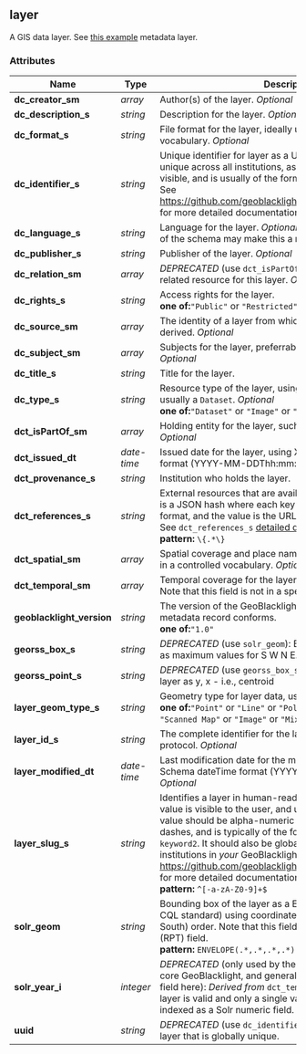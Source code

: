 ## <a name="resource-layer">layer</a>


A GIS data layer. See [this example](https://github.com/OpenGeoMetadata/edu.stanford.purl/blob/master/bb/099/zb/1450/geoblacklight.json) metadata layer.

### Attributes

| Name | Type | Description | Example |
| ------- | ------- | ------- | ------- |
| **dc_creator_sm** | *array* | Author(s) of the layer. *Optional* | `"George Washington, Thomas Jefferson"` |
| **dc_description_s** | *string* | Description for the layer. *Optional* | `"My Description"` |
| **dc_format_s** | *string* | File format for the layer, ideally using a controlled vocabulary. *Optional* | `"Shapefile, GeoTIFF, ArcGRID"` |
| **dc_identifier_s** | *string* | Unique identifier for layer as a URI. It should be globally unique across all institutions, assumed not to be end-user visible, and is usually of the form `http://institution/id`. See https://github.com/geoblacklight/geoblacklight/wiki/Schema for more detailed documentation. | `"http://purl.stanford.edu/vr593vj7147"` |
| **dc_language_s** | *string* | Language for the layer. *Optional*. Note that future versions of the schema may make this a multi-valued field. | `"English"` |
| **dc_publisher_s** | *string* | Publisher of the layer. *Optional* | `"ML InfoMap"` |
| **dc_relation_sm** | *array* | *DEPRECATED* (use `dct_isPartOf_sm`). A reference to a related resource for this layer. *Optional* | `"http://purl.stanford.edu/vr593vj7147"` |
| **dc_rights_s** | *string* | Access rights for the layer.<br/> **one of:**`"Public"` or `"Restricted"` | `"Public"` |
| **dc_source_sm** | *array* | The identity of a layer from which this layer's data was derived. *Optional* | `"stanford-vr593vj7147"` |
| **dc_subject_sm** | *array* | Subjects for the layer, preferrably in a controlled vocabulary. *Optional* | `"Census, Human settlements"` |
| **dc_title_s** | *string* | Title for the layer. | `"My Title"` |
| **dc_type_s** | *string* | Resource type of the layer, using DCMI Type Vocabulary, usually a `Dataset`. *Optional*<br/> **one of:**`"Dataset"` or `"Image"` or `"PhysicalObject"` | `"Dataset"` |
| **dct_isPartOf_sm** | *array* | Holding entity for the layer, such as the title of a collection. *Optional* | `"Village Maps of India"` |
| **dct_issued_dt** | *date-time* | Issued date for the layer, using XML Schema dateTime format (YYYY-MM-DDThh:mm:ssZ). *Optional* | `"2015-01-01T12:00:00Z"` |
| **dct_provenance_s** | *string* | Institution who holds the layer. | `"Stanford"` |
| **dct_references_s** | *string* | External resources that are available for the layer. The value is a JSON hash where each key is a URI for the protocol or format, and the value is the URL to the external resource. See `dct_references_s` [detailed documentation](http://geoblacklight.org/tutorial/2015/02/09/geoblacklight-overview.html). *Optional*<br/> **pattern:** `\{.*\}` | `"{ ... }"` |
| **dct_spatial_sm** | *array* | Spatial coverage and place names for the layer, preferrably in a controlled vocabulary. *Optional* | `"Paris, San Francisco"` |
| **dct_temporal_sm** | *array* | Temporal coverage for the layer, typically years or dates. Note that this field is not in a specific date format. *Optional* | `"1989, circa 2010, 2007-2009"` |
| **geoblacklight_version** | *string* | The version of the GeoBlacklight Schema to which this metadata record conforms.<br/> **one of:**`"1.0"` | `"1.0"` |
| **georss_box_s** | *string* | *DEPRECATED* (use `solr_geom`): Bounding box for the layer, as maximum values for S W N E. | `"12.6 -119.4 19.9 84.8"` |
| **georss_point_s** | *string* | *DEPRECATED* (use `georss_box_s`): Point representation for layer as y, x - i.e., centroid | `"12.6 -119.4"` |
| **layer_geom_type_s** | *string* | Geometry type for layer data, using controlled vocabulary.<br/> **one of:**`"Point"` or `"Line"` or `"Polygon"` or `"Raster"` or `"Scanned Map"` or `"Image"` or `"Mixed"` | `"Point"` |
| **layer_id_s** | *string* | The complete identifier for the layer via WMS/WFS/WCS protocol. *Optional* | `"druid:vr593vj7147"` |
| **layer_modified_dt** | *date-time* | Last modification date for the metadata record, using XML Schema dateTime format (YYYY-MM-DDThh:mm:ssZ). *Optional* | `"2015-01-01T12:00:00Z"` |
| **layer_slug_s** | *string* | Identifies a layer in human-readable keywords. Note this value is visible to the user, and used for Permalinks. The value should be alpha-numeric characters separated by dashes, and is typically of the form `institution-keyword1-keyword2`. It should also be globally unique across all institutions in *your* GeoBlacklight index. See https://github.com/geoblacklight/geoblacklight/wiki/Schema for more detailed documentation.<br/> **pattern:** `^[-a-zA-Z0-9]+$` | `"stanford-andhra-pradesh-village-boundaries"` |
| **solr_geom** | *string* | Bounding box of the layer as a ENVELOPE WKT (from the CQL standard) using coordinates in (West, East, North, South) order. Note that this field is indexed as a Solr spatial (RPT) field.<br/> **pattern:** `ENVELOPE(.*,.*,.*,.*)` | `"ENVELOPE(76.76, 84.76, 19.91, 12.62)"` |
| **solr_year_i** | *integer* | *DEPRECATED* (only used by the Blacklight range plugin, not core GeoBlacklight, and generally you want a multi-valued field here): *Derived from* `dct_temporal_sm`. Year for which layer is valid and only a single value. Note that this field is indexed as a Solr numeric field. | `"1989"` |
| **uuid** | *string* | *DEPRECATED* (use `dc_identifier_s`): Unique identifier for layer that is globally unique. | `"http://purl.stanford.edu/vr593vj7147"` |


